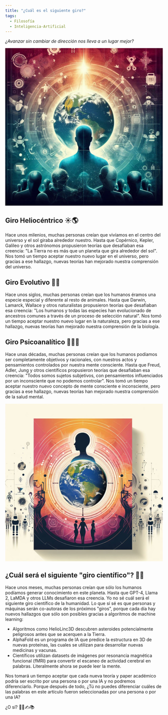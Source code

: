 ```yaml
---
title: "¿Cuál es el siguiente giro?"
tags:
  - Filosofía
  - Inteligencia-Artificial
---
```


_¿Avanzar sin cambiar de dirección nos lleva a un lugar mejor?_

![Illustration AI turn 1](images/ai-turn-1.jpg)

## Giro Heliocéntrico ☀️🌎

Hace unos milenios, muchas personas creían que vivíamos en el centro del universo y el sol giraba alrededor nuestro. Hasta que Copérnico, Kepler, Galileo y otros astrónomos propusieron teorías que desafiaban esa creencia: "La Tierra no es más que un planeta que gira alrededor del sol". Nos tomó un tiempo aceptar nuestro nuevo lugar en el universo, pero gracias a ese hallazgo, nuevas teorías han mejorado nuestra comprensión del universo.

## Giro Evolutivo 🧬🌿

Hace unos siglos, muchas personas creían que los humanos éramos una especie especial y diferente al resto de animales. Hasta que Darwin, Lamarck, Wallace y otros naturalistas propusieron teorías que desafiaban esa creencia: "Los humanos y todas las especies han evolucionado de ancestros comunes a través de un proceso de selección natural". Nos tomó un tiempo aceptar nuestro nuevo lugar en la naturaleza, pero gracias a ese hallazgo, nuevas teorías han mejorado nuestra comprensión de la biología.

## Giro Psicoanalítico 🧠🕵️‍♂️

Hace unas décadas, muchas personas creían que los humanos podíamos ser completamente objetivos y racionales, con nuestros actos y pensamientos controlados por nuestra mente consciente. Hasta que Freud, Adler, Jung y otros científicos propusieron teorías que desafiaban esa creencia: "Todos somos sujetos subjetivos, con pensamientos influenciados por un inconsciente que no podemos controlar". Nos tomó un tiempo aceptar nuestro nuevo concepto de mente consciente e inconsciente, pero gracias a ese hallazgo, nuevas teorías han mejorado nuestra comprensión de la salud mental.

![Illustration AI turn 2](images/ai-turn-2.jpg)

## ¿Cuál será el siguiente "giro científico"? 🌠💉

Hace unos meses, muchas personas creían que sólo los humanos podíamos generar conocimiento en este planeta. Hasta que GPT-4, Llama 2, LaMDA y otros LLMs desafiaron esa creencia. Yo no sé cuál será el siguiente giro científico de la humanidad. Lo que sí sé es que personas y máquinas serán co-autoras de los próximos "giros", porque cada día hay nuevos hallazgos que sólo son posibles gracias a algoritmos de machine learning:

- Algoritmos como HelioLinc3D descubren asteroides potencialmente peligrosos antes que se acerquen a la Tierra.
- AlphaFold es un programa de IA que predice la estructura en 3D de nuevas proteínas, las cuales se utilizan para desarrollar nuevas medicinas y vacunas.
- Científicos utilizan datasets de imágenes por resonancia magnética funcional (fMRI) para convertir el escaneo de actividad cerebral en palabras. Literalmente ahora se puede leer la mente.

Nos tomará un tiempo aceptar que cada nueva teoría y paper académico podría ser escrito por una persona o por una IA y no podremos diferenciarlo. Porque después de todo, ¿Tú no puedes diferenciar cuáles de las palabras en este artículo fueron seleccionadas por una persona o por una IA?

¿O sí? 🤯🤖✍📚
